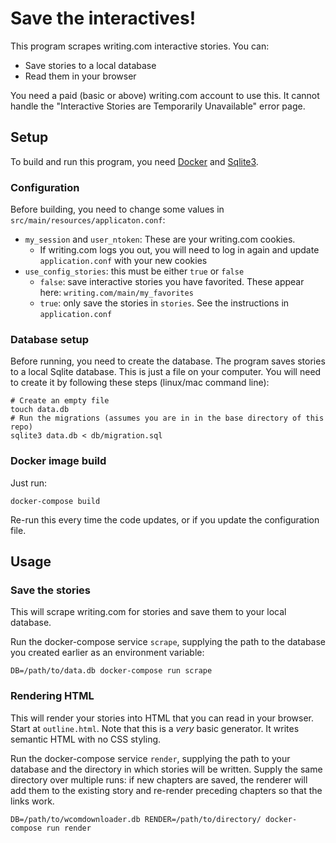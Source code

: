 # Save the interactives!

This program scrapes writing.com interactive stories. You can:

- Save stories to a local database
- Read them in your browser

You need a paid (basic or above) writing.com account to use this. It cannot handle the "Interactive Stories are Temporarily Unavailable" error page. 

## Setup

To build and run this program, you need [Docker](https://www.docker.com/) and [Sqlite3](https://sqlite.org/index.html).

### Configuration

Before building, you need to change some values in `src/main/resources/applicaton.conf`:

- `my_session` and `user_ntoken`: These are your writing.com cookies.
  - If writing.com logs you out, you will need to log in again and update `application.conf` with your new cookies
- `use_config_stories`: this must be either `true` or `false`
  - `false`: save interactive stories you have favorited. These appear here: `writing.com/main/my_favorites`
  - `true`: only save the stories in `stories`. See the instructions in `application.conf`

### Database setup

Before running, you need to create the database. The program saves stories to a local Sqlite database. This is just a file on your computer.
You will need to create it by following these steps (linux/mac command line):

```
# Create an empty file
touch data.db
# Run the migrations (assumes you are in in the base directory of this repo)
sqlite3 data.db < db/migration.sql
```

### Docker image build

Just run:

```
docker-compose build
```

Re-run this every time the code updates, or if you update the configuration file.

## Usage

### Save the stories 

This will scrape writing.com for stories and save them to your local database.

Run the docker-compose service `scrape`, supplying the path to the database you created earlier as an environment variable:

```
DB=/path/to/data.db docker-compose run scrape
```

### Rendering HTML

This will render your stories into HTML that you can read in your browser. Start at `outline.html`. 
Note that this is a _very_ basic generator. It writes semantic HTML with no CSS styling.

Run the docker-compose service `render`, supplying the path to your database and the directory in which stories will be written.
Supply the same directory over multiple runs: if new chapters are saved, the renderer will add them to the existing story and re-render preceding chapters so that the links work.

```
DB=/path/to/wcomdownloader.db RENDER=/path/to/directory/ docker-compose run render
```
